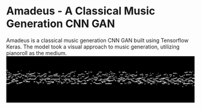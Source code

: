 # Amadeus - A Classical Music Generation CNN GAN
Amadeus is a classical music generation CNN GAN built using Tensorflow Keras. 
The model took a visual approach to music generation, utilizing pianoroll as the medium.
![Pianoroll Example](Assets/pianoroll.png)
